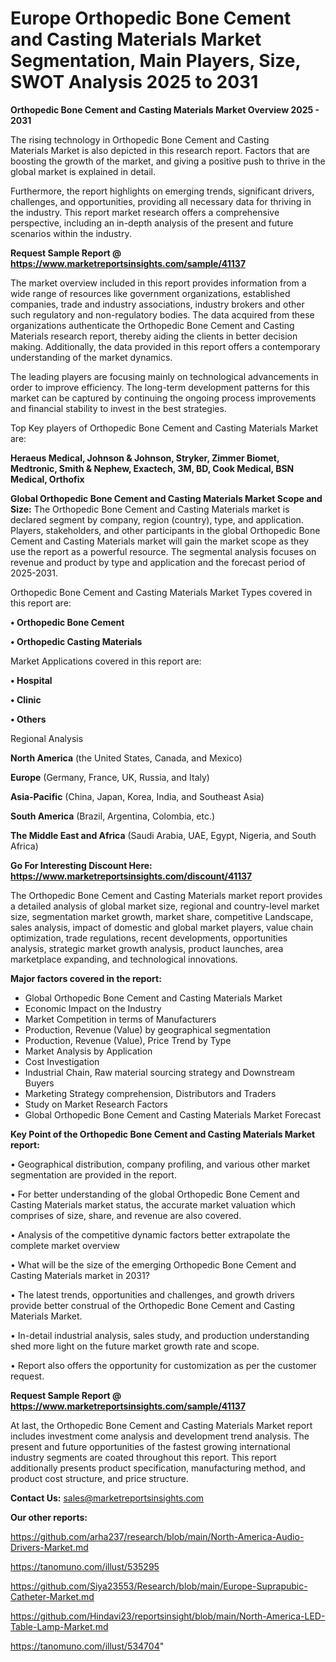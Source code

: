 # Europe Orthopedic Bone Cement and Casting Materials Market Segmentation, Main Players, Size, SWOT Analysis 2025 to 2031

<Strong> Orthopedic Bone Cement and Casting Materials Market Overview 2025 - 2031</strong>

The rising technology in Orthopedic Bone Cement and Casting Materials Market is also depicted in this research report. Factors that are boosting the growth of the market, and giving a positive push to thrive in the global market is explained in detail.

Furthermore, the report highlights on emerging trends, significant drivers, challenges, and opportunities, providing all necessary data for thriving in the industry. This report market research offers a comprehensive perspective, including an in-depth analysis of the present and future scenarios within the industry.

<strong>Request Sample Report @ <a href=https://www.marketreportsinsights.com/sample/41137>https://www.marketreportsinsights.com/sample/41137</a></strong>

The market overview included in this report provides information from a wide range of resources like government organizations, established companies, trade and industry associations, industry brokers and other such regulatory and non-regulatory bodies. The data acquired from these organizations authenticate the Orthopedic Bone Cement and Casting Materials research report, thereby aiding the clients in better decision making. Additionally, the data provided in this report offers a contemporary understanding of the market dynamics.

The leading players are focusing mainly on technological advancements in order to improve efficiency. The long-term development patterns for this market can be captured by continuing the ongoing process improvements and financial stability to invest in the best strategies.

Top Key players of Orthopedic Bone Cement and Casting Materials Market are:

<strong>Heraeus Medical, Johnson & Johnson, Stryker, Zimmer Biomet, Medtronic, Smith & Nephew, Exactech, 3M, BD, Cook Medical, BSN Medical, Orthofix</strong>

<strong><b>Global Orthopedic Bone Cement and Casting Materials Market Scope and Size:</b></strong>
The Orthopedic Bone Cement and Casting Materials market is declared segment by company, region (country), type, and application. Players, stakeholders, and other participants in the global Orthopedic Bone Cement and Casting Materials market will gain the market scope as they use the report as a powerful resource. The segmental analysis focuses on revenue and product by type and application and the forecast period of 2025-2031.

Orthopedic Bone Cement and Casting Materials Market Types covered in this report are:

<strong>•  Orthopedic Bone Cement

•  Orthopedic Casting Materials</strong>

Market Applications covered in this report are:

<strong>•  Hospital

•  Clinic

•  Others</strong> 

Regional Analysis

<strong>North America</strong> (the United States, Canada, and Mexico)

<strong>Europe</strong> (Germany, France, UK, Russia, and Italy)

<strong>Asia-Pacific</strong> (China, Japan, Korea, India, and Southeast Asia)

<strong>South America</strong> (Brazil, Argentina, Colombia, etc.)

<strong>The Middle East and Africa</strong> (Saudi Arabia, UAE, Egypt, Nigeria, and South Africa)

<strong>Go For Interesting Discount Here: <a href=https://www.marketreportsinsights.com/discount/41137>https://www.marketreportsinsights.com/discount/41137</a></strong>

The Orthopedic Bone Cement and Casting Materials market report provides a detailed analysis of global market size, regional and country-level market size, segmentation market growth, market share, competitive Landscape, sales analysis, impact of domestic and global market players, value chain optimization, trade regulations, recent developments, opportunities analysis, strategic market growth analysis, product launches, area marketplace expanding, and technological innovations.

<strong><b>Major factors covered in the report:</b></strong>
<ul>
  <li>Global Orthopedic Bone Cement and Casting Materials Market </li>
  <li>Economic Impact on the Industry</li>
  <li>Market Competition in terms of Manufacturers</li>
  <li>Production, Revenue (Value) by geographical segmentation</li>
  <li>Production, Revenue (Value), Price Trend by Type</li>
  <li>Market Analysis by Application</li>
  <li>Cost Investigation</li>
  <li>Industrial Chain, Raw material sourcing strategy and Downstream Buyers</li>
  <li>Marketing Strategy comprehension, Distributors and Traders</li>
  <li>Study on Market Research Factors</li>
  <li>Global Orthopedic Bone Cement and Casting Materials Market Forecast</li>
</ul>

<strong><b>Key Point of the Orthopedic Bone Cement and Casting Materials Market report:</b></strong>

• Geographical distribution, company profiling, and various other market segmentation are provided in the report.

• For better understanding of the global Orthopedic Bone Cement and Casting Materials market status, the accurate market valuation which comprises of size, share, and revenue are also covered.

• Analysis of the competitive dynamic factors better extrapolate the complete market overview

• What will be the size of the emerging Orthopedic Bone Cement and Casting Materials market in 2031?

• The latest trends, opportunities and challenges, and growth drivers provide better construal of the Orthopedic Bone Cement and Casting Materials Market.

• In-detail industrial analysis, sales study, and production understanding shed more light on the future market growth rate and scope.

• Report also offers the opportunity for customization as per the customer request.

<strong>Request Sample Report @ <a href=https://www.marketreportsinsights.com/sample/41137>https://www.marketreportsinsights.com/sample/41137</a></strong>

At last, the Orthopedic Bone Cement and Casting Materials Market report includes investment come analysis and development trend analysis. The present and future opportunities of the fastest growing international industry segments are coated throughout this report. This report additionally presents product specification, manufacturing method, and product cost structure, and price structure.

<strong>Contact Us:</strong>
sales@marketreportsinsights.com

<strong>Our other reports:</strong>

<a href=https://github.com/arha237/research/blob/main/North-America-Audio-Drivers-Market.md>https://github.com/arha237/research/blob/main/North-America-Audio-Drivers-Market.md</a>

<a href=https://tanomuno.com/illust/535295>https://tanomuno.com/illust/535295</a>

<a href=https://github.com/Siya23553/Research/blob/main/Europe-Suprapubic-Catheter-Market.md>https://github.com/Siya23553/Research/blob/main/Europe-Suprapubic-Catheter-Market.md</a>

<a href=https://github.com/Hindavi23/reportsinsight/blob/main/North-America-LED-Table-Lamp-Market.md>https://github.com/Hindavi23/reportsinsight/blob/main/North-America-LED-Table-Lamp-Market.md</a>

<a href=https://tanomuno.com/illust/534704>https://tanomuno.com/illust/534704</a>"
